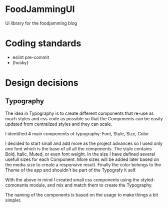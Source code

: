 # FoodJammingUI
Ui library for the foodjamming blog

# Coding standards
* eslint pre-commit 
* (husky)

# Design decisions 
## Typography
The idea in Typography is to create different components that re-use as much
styles and css code as possible so that the Components can be easily updated
from centralized styles and they can scale.

I identified 4 main components of typography: Font, Style, Size, Color

I decided to start small and add more as the project advances so I used only
one font which is the base of all all the components. The style contains
Bold, Italic, Muted, or even font weight. In the size I have defined several
usefull sizes for each Component. More sizes will be added later based on the
media size to create a responsive result. Finally the color belongs to the
Theme of the app and shouldn't be part of the Typografy it self.

With the above in mind I created small css components using the
styled-comonents module, and mix and match them to create the Typography.

The naming of the components is based on the usage to make things a bit
simpler.